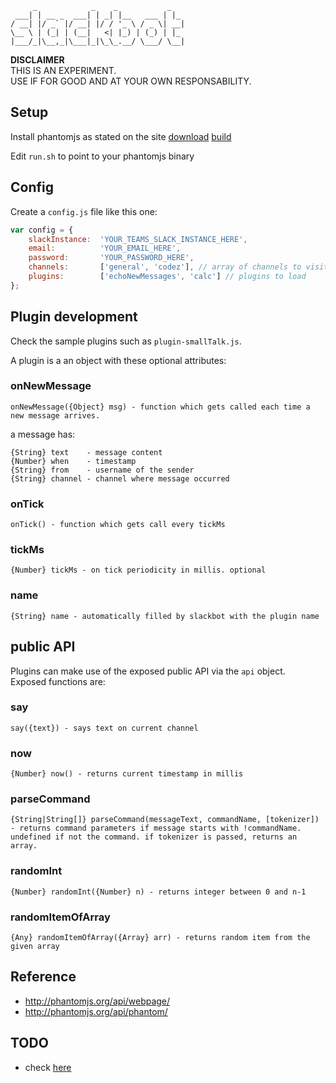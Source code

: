 	     _            _    _           _
	 ___| | __ _  ___| | _| |__   ___ | |_
	/ __| |/ _` |/ __| |/ / '_ \ / _ \| __|
	\__ \ | (_| | (__|   <| |_) | (_) | |_
	|___/_|\__,_|\___|_|\_\_.__/ \___/ \__|



**DISCLAIMER**  
THIS IS AN EXPERIMENT.  
USE IF FOR GOOD AND AT YOUR OWN RESPONSABILITY.



## Setup

Install phantomjs as stated on the site
[download](http://phantomjs.org/download.html)
[build](http://phantomjs.org/build.html)

Edit `run.sh` to point to your phantomjs binary



## Config

Create a `config.js` file like this one:

```javascript
var config = {
	slackInstance:  'YOUR_TEAMS_SLACK_INSTANCE_HERE',
	email:          'YOUR_EMAIL_HERE',
	password:       'YOUR_PASSWORD_HERE',
	channels:       ['general', 'codez'], // array of channels to visit periodically
	plugins:        ['echoNewMessages', 'calc'] // plugins to load
};
```



## Plugin development

Check the sample plugins such as `plugin-smallTalk.js`.

A plugin is a an object with these optional attributes:



### onNewMessage

	onNewMessage({Object} msg) - function which gets called each time a new message arrives.

a message has:

	{String} text    - message content
	{Number} when    - timestamp
	{String} from    - username of the sender
	{String} channel - channel where message occurred


### onTick

	onTick() - function which gets call every tickMs


### tickMs

	{Number} tickMs - on tick periodicity in millis. optional


### name

	{String} name - automatically filled by slackbot with the plugin name



## public API

Plugins can make use of the exposed public API via the `api` object.  
Exposed functions are:


### say

	say({text}) - says text on current channel


### now

	{Number} now() - returns current timestamp in millis


### parseCommand

	{String|String[]} parseCommand(messageText, commandName, [tokenizer]) - returns command parameters if message starts with !commandName. undefined if not the command. if tokenizer is passed, returns an array.


### randomInt

	{Number} randomInt({Number} n) - returns integer between 0 and n-1 


### randomItemOfArray

	{Any} randomItemOfArray({Array} arr) - returns random item from the given array



## Reference

* http://phantomjs.org/api/webpage/
* http://phantomjs.org/api/phantom/



## TODO

* check [here](TODO.md)
